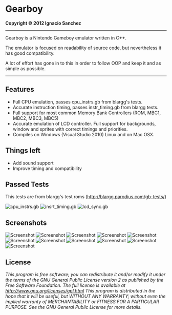 Gearboy
=======
<b>Copyright &copy; 2012 Ignacio Sanchez</b>

----------

Gearboy is a Nintendo Gameboy emulator written in C++.

The emulator is focused on readability of source code, but nevertheless it has good compatibility.

A lot of effort has gone in to this in order to follow OOP and keep it and as simple as possible.

----------

Features
--------

- Full CPU emulation, passes cpu_instrs.gb from blargg's tests.
- Accurate instruction timing, passes instr_timing.gb from blargg tests.
- Full support for most common Memory Bank Controllers (ROM, MBC1, MBC2, MBC3, MBC5)
- Accurate emulation of LCD controller. Full support for backgrounds, window and sprites with correct timings and priorities.
- Compiles on Windows (Visual Studio 2010) Linux and on Mac OSX.

Things left
-----------

- Add sound support
- Improve timing and compatibility

Passed Tests
------------

This tests are from blargg's test roms (http://blargg.parodius.com/gb-tests/)

![cpu_instrs.gb](http://www.geardome.com/files/gearboy/12.png) 
![insrt_timing.gb](http://www.geardome.com/files/gearboy/13.png) 
![lcd_sync.gb](http://www.geardome.com/files/gearboy/14.png)

Screenshots
-----------

![Screenshot](http://www.geardome.com/files/gearboy/1.png)
![Screenshot](http://www.geardome.com/files/gearboy/2.png)
![Screenshot](http://www.geardome.com/files/gearboy/3.png)
![Screenshot](http://www.geardome.com/files/gearboy/4.png)
![Screenshot](http://www.geardome.com/files/gearboy/5.png)
![Screenshot](http://www.geardome.com/files/gearboy/6.png)
![Screenshot](http://www.geardome.com/files/gearboy/7.png)
![Screenshot](http://www.geardome.com/files/gearboy/8.png)
![Screenshot](http://www.geardome.com/files/gearboy/9.png)
![Screenshot](http://www.geardome.com/files/gearboy/10.png)
![Screenshot](http://www.geardome.com/files/gearboy/11.png)



License
-------

<i>This program is free software; you can redistribute it and/or modify it under the terms of the GNU General Public License version 2 as published by the Free Software Foundation. The full license is available at http://www.gnu.org/licenses/gpl.html This program is distributed in the hope that it will be useful, but WITHOUT ANY WARRANTY; without even the implied warranty of MERCHANTABILITY or FITNESS FOR A PARTICULAR PURPOSE. See the GNU General Public License for more details.</i>